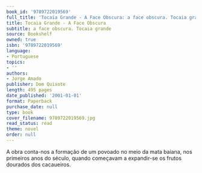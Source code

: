 ```yaml
---
book_id: '9789722019569'
full_title: 'Tocaia Grande - A Face Obscura: a face obscura. Tocaia grande'
title: Tocaia Grande - A Face Obscura
subtitle: a face obscura. Tocaia grande
source: Bookshelf
owned: true
isbn: '9789722019569'
language:
- Portuguese
topics:
- ''
authors:
- Jorge Amado
publisher: Dom Quixote
length: 495 pages
date_published: '2001-01-01'
format: Paperback
purchase_date: null
type: book
cover_filename: 9789722019569.jpg
read_status: read
theme: novel
order: null
---
```

A obra conta-nos a formação de um povoado no meio da mata baiana, nos primeiros anos do século, quando começavam a expandir-se os frutos dourados dos cacaueiros.

